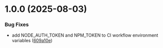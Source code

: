 # 1.0.0 (2025-08-03)


### Bug Fixes

* add NODE_AUTH_TOKEN and NPM_TOKEN to CI workflow environment variables ([609a10e](https://github.com/chimpanze/taggy-module/commit/609a10e66062f155cfdbe731459609d01d4425c0))
